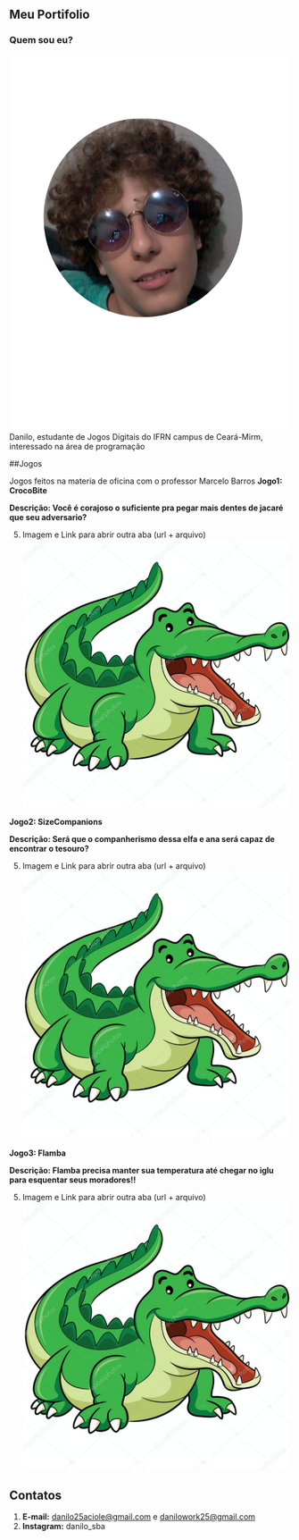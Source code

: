 ## Meu Portifolio
### Quem sou eu?
![imagem](Perfil.png) 
Danilo, estudante de Jogos Digitais do IFRN campus de Ceará-Mirm, interessado na área de programação

##Jogos

Jogos feitos na materia de oficina com o professor Marcelo Barros
********Jogo1: CrocoBite******** 

********Descrição: Você é corajoso o suficiente pra pegar mais dentes de jacaré que seu adversario?********

5. Imagem e Link para abrir outra aba (url + arquivo)
<a href="https://danilo25.github.io/CrocoBite/" target="_blank"> ![imagem](Crocodilo.jpg) </a>

********Jogo2: SizeCompanions******** 

********Descrição: Será que o companherismo dessa elfa e ana será capaz de encontrar o tesouro?********

5. Imagem e Link para abrir outra aba (url + arquivo)
<a href="https://danilo25.github.io/SizeCompanions2" target="_blank"> ![imagem](Crocodilo.jpg) </a>

********Jogo3: Flamba******** 

********Descrição: Flamba precisa manter sua temperatura até chegar no iglu para esquentar seus moradores!!********

5. Imagem e Link para abrir outra aba (url + arquivo)
<a href="https://raixasantos.github.io/Flamba/" target="_blank"> ![imagem](Crocodilo.jpg) </a>


## Contatos
1. ****E-mail:**** danilo25aciole@gmail.com e danilowork25@gmail.com
2. ****Instagram:**** danilo_sba

